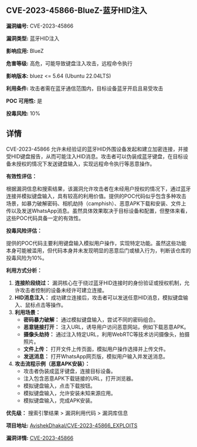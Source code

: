 ## CVE-2023-45866-BlueZ-蓝牙HID注入

**漏洞编号:** CVE-2023-45866

**漏洞类型:** 蓝牙HID注入

**影响应用:** BlueZ

**危害等级:** 高危，可能导致键盘注入攻击，远程命令执行

**影响版本:** bluez <= 5.64 (Ubuntu 22.04LTS)

**利用条件:** 攻击者需在蓝牙通信范围内，目标设备蓝牙开启且易受攻击

**POC 可用性:** 是

**投毒风险:** 10%

## 详情

CVE-2023-45866 允许未经验证的蓝牙HID外围设备发起和建立加密连接，并接受HID键盘报告，从而可能注入HID消息。攻击者可以伪装成蓝牙键盘，在目标设备未授权的情况下发送键盘输入，实现远程命令执行等恶意操作。

**有效性评估：**

根据漏洞信息和搜索结果，该漏洞允许攻击者在未经用户授权的情况下，通过蓝牙连接并模拟键盘输入，具有较高的利用价值。提供的POC代码似乎包含多种攻击场景，如暴力破解密码、相机劫持（camphish）、恶意APK下载和安装、文件上传以及发送WhatsApp消息。虽然具体效果取决于目标设备和配置，但整体来看，这些POC代码具备一定的有效性。

**投毒风险评估：**

提供的POC代码主要利用键盘输入模拟用户操作，实现特定功能。虽然这些功能本身可能被滥用，但代码本身并未发现明显的恶意后门或植入行为，判断该仓库的投毒风险为10%。

**利用方式分析：**

1.  **连接阶段绕过：** 漏洞核心在于绕过蓝牙HID连接时的身份验证或授权机制，允许攻击者控制的设备未经许可建立连接。
2.  **HID消息注入：** 成功建立连接后，攻击者可以发送任意HID消息，模拟键盘输入、鼠标点击等操作。
3.  **利用场景：**
    *   **密码暴力破解：** 通过模拟键盘输入，尝试不同的密码组合。
    *   **恶意链接打开：** 注入URL，诱导用户访问恶意网站，例如下载恶意APK。
    *   **摄像头劫持：** 通过注入特定URL，利用WebRTC等技术访问摄像头，拍摄照片。
    *   **文件上传：** 打开文件上传页面，模拟用户操作选择并上传文件。
    *   **发送消息：** 打开WhatsApp网页版，模拟用户输入并发送消息。
4.  **攻击流程示例（恶意APK安装）：**
    *   攻击者伪装成蓝牙键盘，连接目标设备。
    *   注入包含恶意APK下载链接的URL，打开浏览器。
    *   模拟键盘输入，点击下载按钮。
    *   模拟键盘输入，允许安装未知来源应用。
    *   模拟键盘输入，完成APK安装。

**优先级：**
搜索引擎结果 > 漏洞利用代码 > 漏洞库信息

**项目地址:** [AvishekDhakal/CVE-2023-45866_EXPLOITS](https://github.com/AvishekDhakal/CVE-2023-45866_EXPLOITS)

**漏洞详情:** [CVE-2023-45866](https://nvd.nist.gov/vuln/detail/CVE-2023-45866)